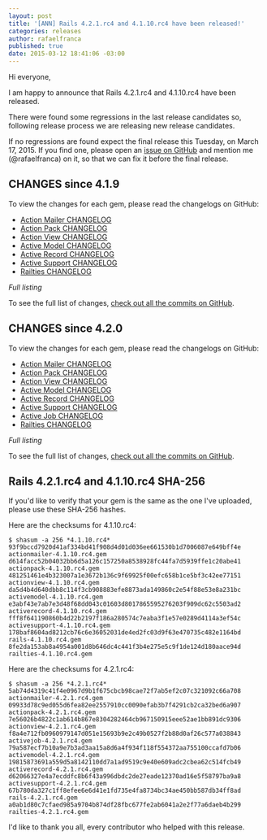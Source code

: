 ```yaml
---
layout: post
title: '[ANN] Rails 4.2.1.rc4 and 4.1.10.rc4 have been released!'
categories: releases
author: rafaelfranca
published: true
date: 2015-03-12 18:41:06 -03:00
---
```


Hi everyone,

I am happy to announce that Rails 4.2.1.rc4 and 4.1.10.rc4 have been released.

There were found some regressions in the last release candidates so, following release process we are
releasing new release candidates.

If no regressions are found expect the final release this Tuesday, on March 17, 2015.
If you find one, please open an [issue on GitHub](https://github.com/rails/rails/issues/new)
and mention me (@rafaelfranca) on it, so that we can fix it before the final release.

## CHANGES since 4.1.9

To view the changes for each gem, please read the changelogs on GitHub:

* [Action Mailer CHANGELOG](https://github.com/rails/rails/blob/v4.1.10.rc4/actionmailer/CHANGELOG.md)
* [Action Pack CHANGELOG](https://github.com/rails/rails/blob/v4.1.10.rc4/actionpack/CHANGELOG.md)
* [Action View CHANGELOG](https://github.com/rails/rails/blob/v4.1.10.rc4/actionview/CHANGELOG.md)
* [Active Model CHANGELOG](https://github.com/rails/rails/blob/v4.1.10.rc4/activemodel/CHANGELOG.md)
* [Active Record CHANGELOG](https://github.com/rails/rails/blob/v4.1.10.rc4/activerecord/CHANGELOG.md)
* [Active Support CHANGELOG](https://github.com/rails/rails/blob/v4.1.10.rc4/activesupport/CHANGELOG.md)
* [Railties CHANGELOG](https://github.com/rails/rails/blob/v4.1.10.rc4/railties/CHANGELOG.md)

*Full listing*

To see the full list of changes, [check out all the commits on
GitHub](https://github.com/rails/rails/compare/v4.1.9...v4.1.10.rc4).

## CHANGES since 4.2.0

To view the changes for each gem, please read the changelogs on GitHub:

* [Action Mailer CHANGELOG](https://github.com/rails/rails/blob/v4.2.1.rc4/actionmailer/CHANGELOG.md)
* [Action Pack CHANGELOG](https://github.com/rails/rails/blob/v4.2.1.rc4/actionpack/CHANGELOG.md)
* [Action View CHANGELOG](https://github.com/rails/rails/blob/v4.2.1.rc4/actionview/CHANGELOG.md)
* [Active Model CHANGELOG](https://github.com/rails/rails/blob/v4.2.1.rc4/activemodel/CHANGELOG.md)
* [Active Record CHANGELOG](https://github.com/rails/rails/blob/v4.2.1.rc4/activerecord/CHANGELOG.md)
* [Active Support CHANGELOG](https://github.com/rails/rails/blob/v4.2.1.rc4/activesupport/CHANGELOG.md)
* [Active Job CHANGELOG](https://github.com/rails/rails/blob/v4.2.1.rc4/activejob/CHANGELOG.md)
* [Railties CHANGELOG](https://github.com/rails/rails/blob/v4.2.1.rc4/railties/CHANGELOG.md)

*Full listing*

To see the full list of changes, [check out all the commits on
GitHub](https://github.com/rails/rails/compare/v4.2.0...v4.2.1.rc4).

## Rails 4.2.1.rc4 and 4.1.10.rc4 SHA-256

If you'd like to verify that your gem is the same as the one I've uploaded,
please use these SHA-256 hashes.

Here are the checksums for 4.1.10.rc4:

```
$ shasum -a 256 *4.1.10.rc4*
93f9bccd7920d41af334bd41f908d4d01d036ee661530b1d7006087e649bff4e  actionmailer-4.1.10.rc4.gem
d614facc52b04032bb6d5a126c157250a8538928fc44fa7d5939ffe1c20abe41  actionpack-4.1.10.rc4.gem
481251461e4b323007a1e3672b136c9f69925f00efc658b1ce5bf3c42ee77151  actionview-4.1.10.rc4.gem
da5d4b4d640dbb8c114f3cb908883efe8873ada149860c2e54f88e53e8a231bc  activemodel-4.1.10.rc4.gem
e3abf43e7ab7e3d48f68dd043c01603d8017865595276203f909dc62c5503ad2  activerecord-4.1.10.rc4.gem
fff8f641190860b4d22b2197f186a280574c7eaba3f1e57e0289d4114a3ef54c  activesupport-4.1.10.rc4.gem
178baf8604ad8212cb76c6e36052031de4ed2fc03d9f63e470735c482e1164bd  rails-4.1.10.rc4.gem
8fe2da153ab8a4954a001d8b646dc4c441f3b4e275e5c9f1de124d180aace94d  railties-4.1.10.rc4.gem
```

Here are the checksums for 4.2.1.rc4:

```
$ shasum -a 256 *4.2.1.rc4*
5ab74d4319c41f4e0967d9b1f675cbcb98cae72f7ab5ef2c07c321092c66a708  actionmailer-4.2.1.rc4.gem
09933d78c9ed055d6fea82ee2557910cc0090efab3b7f4291cb2ca32bed6a907  actionpack-4.2.1.rc4.gem
7e56026b4822c1ab614b867e8304282464cb967150915eee52ae1bb891dc9306  actionview-4.2.1.rc4.gem
f8a4e712fb0960979147d051e15693b9e2c49b0527f2b88d0af26c577a038843  activejob-4.2.1.rc4.gem
79a587ecf7b10a9e7b3ad3aa15a8d6a4f934f118f554372aa755100ccafd7b06  activemodel-4.2.1.rc4.gem
19815873691a559d5a8142110dd7a1ad9519c9e40e609adc2cbea62c514fcb49  activerecord-4.2.1.rc4.gem
d62066327e4a7ecddfc8b6f43a996dbdc2de27eade12370ad16e5f58797ba9a8  activesupport-4.2.1.rc4.gem
67b780da327c1ff8efee6e6d41e1fd735e4fa8734bc34ae450bb587db34ff8ad  rails-4.2.1.rc4.gem
a0ab1d80c7cfaed985a9704b874df28fbc677fe2ab6041a2e2f77a6daeb4b299  railties-4.2.1.rc4.gem
```

I'd like to thank you all, every contributor who helped with this release.
